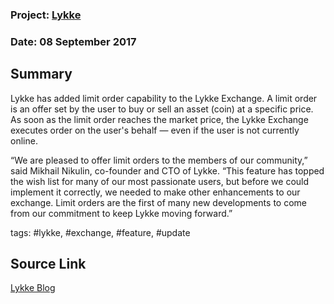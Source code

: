 ### Project: [Lykke](../projects/lykke.md)
### Date: 08 September 2017
## Summary
Lykke has added limit order capability to the Lykke Exchange.
A limit order is an offer set by the user to buy or sell an asset (coin) at a specific price. 
As soon as the limit order reaches the market price, the Lykke Exchange executes order on the user's behalf — even if the user is not currently online.

“We are pleased to offer limit orders to the members of our community,” said Mikhail Nikulin, co-founder and CTO of Lykke.
“This feature has topped the wish list for many of our most passionate users, but before we could implement it correctly, we needed to make other enhancements to our exchange.
Limit orders are the first of many new developments to come from our commitment to keep Lykke moving forward.”

tags: #lykke, #exchange, #feature, #update
## Source Link
[Lykke Blog](https://www.lykke.com/company/news/limit-orders-release)  

